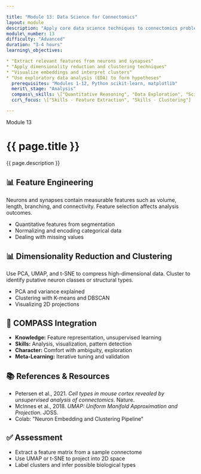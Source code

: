 ```yaml
---

title: "Module 13: Data Science for Connectomics"
layout: module
description: "Apply core data science techniques to connectomics problems including feature extraction and unsupervised analysis."
module\_number: 13
difficulty: "Advanced"
duration: "3-4 hours"
learning\_objectives:

* "Extract relevant features from neurons and synapses"
* "Apply dimensionality reduction and clustering techniques"
* "Visualize embeddings and interpret clusters"
* "Use exploratory data analysis (EDA) to form hypotheses"
  prerequisites: "Modules 1-12, Python scikit-learn, matplotlib"
  merit\_stage: "Analysis"
  compass\_skills: \["Quantitative Reasoning", "Data Exploration", "Scientific Inference"]
  ccr\_focus: \["Skills - Feature Extraction", "Skills - Clustering"]

---
```


<div class="main-content">
  <div class="hero">
    <div class="hero-content">
      <span class="module-number">Module 13</span>
      <h1>{{ page.title }}</h1>
      <p class="hero-subtitle">{{ page.description }}</p>
    </div>
  </div>

  <section class="section">
    <h2>📊 Feature Engineering</h2>
    <p>Neurons and synapses contain measurable features such as volume, length, branching, and connectivity. Feature selection affects analysis outcomes.</p>
    <ul>
      <li>Quantitative features from segmentation</li>
      <li>Normalizing and encoding categorical data</li>
      <li>Dealing with missing values</li>
    </ul>
  </section>

  <section class="section">
    <h2>📊 Dimensionality Reduction and Clustering</h2>
    <p>Use PCA, UMAP, and t-SNE to compress high-dimensional data. Cluster to identify putative neuron classes or structural types.</p>
    <ul>
      <li>PCA and variance explained</li>
      <li>Clustering with K-means and DBSCAN</li>
      <li>Visualizing 2D projections</li>
    </ul>
  </section>

  <section class="section">
    <h2>🌟 COMPASS Integration</h2>
    <ul>
      <li><strong>Knowledge:</strong> Feature representation, unsupervised learning</li>
      <li><strong>Skills:</strong> Analysis, visualization, pattern detection</li>
      <li><strong>Character:</strong> Comfort with ambiguity, exploration</li>
      <li><strong>Meta-Learning:</strong> Iterative tuning and validation</li>
    </ul>
  </section>

  <section class="section">
    <h2>📚 References & Resources</h2>
    <ul>
      <li>Petersen et al., 2021. <em>Cell types in mouse cortex revealed by unsupervised analysis of connectomics</em>. Nature.</li>
      <li>McInnes et al., 2018. <em>UMAP: Uniform Manifold Approximation and Projection</em>. JOSS.</li>
      <li>Colab: "Neuron Embedding and Clustering Pipeline"</li>
    </ul>
  </section>

  <section class="section">
    <h2>✅ Assessment</h2>
    <ul>
      <li>Extract a feature matrix from a sample connectome</li>
      <li>Use UMAP or t-SNE to project into 2D space</li>
      <li>Label clusters and infer possible biological types</li>
    </ul>
  </section>
</div>
